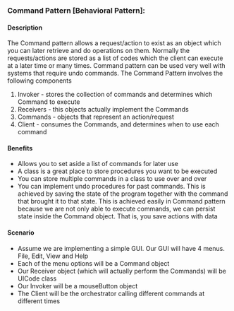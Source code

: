 ### Command Pattern [Behavioral Pattern]:

#### Description
The Command pattern allows a request/action to exist as an object which you can later retrieve and do operations on them. Normally the requests/actions are stored as a list of codes which the client can execute at a later time or many times. Command pattern can be used very well with systems that require undo commands. The Command Pattern involves the following components
1. Invoker - stores the collection of commands and determines which Command to execute
2. Receivers - this objects actually implement the Commands
3. Commands - objects that represent an action/request
4. Client - consumes the Commands, and determines when to use each command



#### Benefits
- Allows you to set aside a list of commands for later use
- A class is a great place to store procedures you want to be executed
- You can store multiple commands in a class to use over and over
- You can implement undo procedures for past commands. This is achieved by saving the state of the program together with the command that brought it to that state. This is achieved easily in Command pattern because we are not only able to execute commands, we can persist state inside the Command object. That is, you save actions with data

#### Scenario
- Assume we are implementing a simple GUI. Our GUI will have 4 menus. File, Edit, View and Help
- Each of the menu options will be a Command object
- Our Receiver object (which will actually perform the Commands) will be UICode class
- Our Invoker will be a mouseButton object
- The Client will be the orchestrator calling different commands at different times
